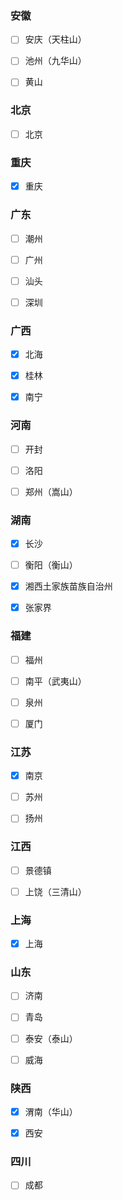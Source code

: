 ### 安徽

- [ ] 安庆（天柱山）

- [ ] 池州（九华山）

- [ ] 黄山

### 北京

- [ ] 北京

### 重庆

- [x] 重庆

### 广东

- [ ] 潮州

- [ ] 广州

- [ ] 汕头

- [ ] 深圳

### 广西

- [x] 北海

- [x] 桂林

- [x] 南宁

### 河南

- [ ] 开封

- [ ] 洛阳

- [ ] 郑州（嵩山）

### 湖南

- [x] 长沙

- [ ] 衡阳（衡山）

- [x] 湘西土家族苗族自治州

- [x] 张家界

### 福建

- [ ] 福州

- [ ] 南平（武夷山）

- [ ] 泉州

- [ ] 厦门

### 江苏

- [x] 南京

- [ ] 苏州

- [ ] 扬州

### 江西

- [ ] 景德镇

- [ ] 上饶（三清山）

### 上海

- [x] 上海

### 山东

- [ ] 济南

- [ ] 青岛

- [ ] 泰安（泰山）

- [ ] 威海

### 陕西

- [x] 渭南（华山）

- [x] 西安

### 四川

- [ ] 成都
